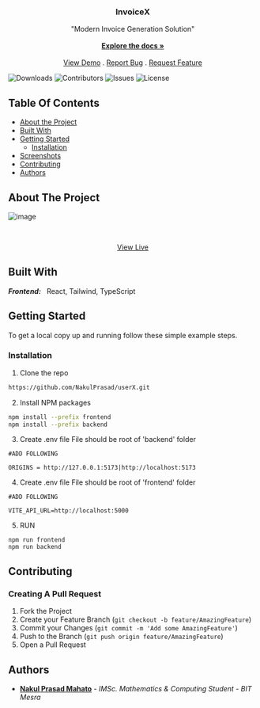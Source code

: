 <p align="center">
  <h3 align="center">InvoiceX</h3>

  <p align="center">
    "Modern Invoice Generation Solution"
    <br/>
    <br/>
    <a href="https://github.com/NakulPrasad/InvoiceX"><strong>Explore the docs »</strong></a>
    <br/>
    <br/>
    <a href="https://invoice-x.vercel.app/">View Demo</a>
    .
    <a href="https://github.com/NakulPrasad/InvoiceX/issues">Report Bug</a>
    .
    <a href="https://github.com/NakulPrasad/InvoiceX/issues">Request Feature</a>
  </p>
</p>

![Downloads](https://img.shields.io/github/downloads/NakulPrasad/mern-dashboard/total) ![Contributors](https://img.shields.io/github/contributors/NakulPrasad/mern-dashboard?color=dark-green) ![Issues](https://img.shields.io/github/issues/NakulPrasad/mern-dashboard) ![License](https://img.shields.io/github/license/NakulPrasad/mern-dashboard) 

## Table Of Contents

* [About the Project](#about-the-project)
* [Built With](#built-with)
* [Getting Started](#getting-started)
  * [Installation](#installation)
* [Screenshots](#screen-shots)
* [Contributing](#contributing)
* [Authors](#authors)

## About The Project

![image](https://github.com/user-attachments/assets/093ffeb9-1a0b-4102-aa52-6b2a43de4f79)



<br/>
<p  align="center">
<a href="https://invoice-x.vercel.app/" >View Live</a></p>


## Built With

_**Frontend:**_ &nbsp; React, Tailwind, TypeScript <br/>

## Getting Started

To get a local copy up and running follow these simple example steps.

### Installation

1. Clone the repo

```sh
https://github.com/NakulPrasad/userX.git
```
2. Install NPM packages

```sh
npm install --prefix frontend
npm install --prefix backend
```
3. Create .env file
File should be root of 'backend' folder
```
#ADD FOLLOWING

ORIGINS = http://127.0.0.1:5173|http://localhost:5173
```
4. Create .env file
File should be root of 'frontend' folder
```
#ADD FOLLOWING

VITE_API_URL=http://localhost:5000
```
5. RUN

```
npm run frontend
npm run backend
```

## Contributing
### Creating A Pull Request

1. Fork the Project
2. Create your Feature Branch (`git checkout -b feature/AmazingFeature`)
3. Commit your Changes (`git commit -m 'Add some AmazingFeature'`)
4. Push to the Branch (`git push origin feature/AmazingFeature`)
5. Open a Pull Request

## Authors

* **[Nakul Prasad Mahato](https://github.com/NakulPrasad)** - *IMSc. Mathematics & Computing Student* - *BIT Mesra*
